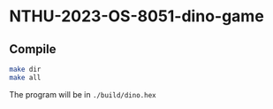 # NTHU-2023-OS-8051-dino-game

## Compile

```bash
make dir
make all
```

The program will be in `./build/dino.hex`
